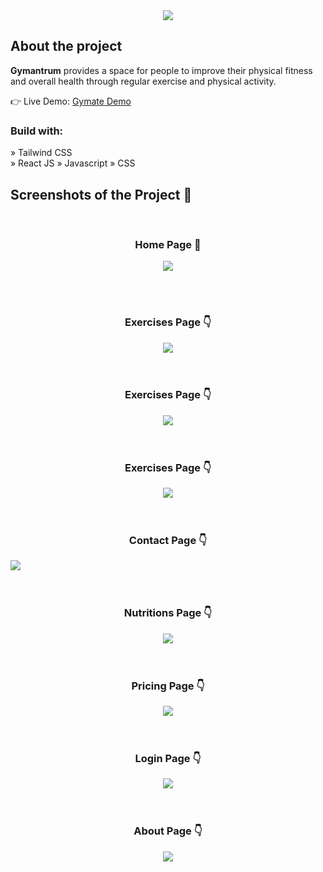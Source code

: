 <div align='center'><img src="./src/images/logo/logo-prewview.png"/></div>

<h2>About the project</h2>

<p><b>Gymantrum</b> provides a space for people to improve their physical fitness and overall health through regular exercise and physical activity.</p>

👉 Live Demo: <a href='https://vercel.com/icy-stackeds-projects/gym-website-hackathon-2024'>Gymate Demo</a>

<h3>Build with:</h3>

» Tailwind CSS <br>
» React JS
» Javascript
» CSS

<h2>Screenshots of the Project 📸</h2>
<br>
<h3 align='center'>Home Page 🏡</h3>

<div align='center'>
<img src='./Screenshots/home.png'/>

</div>

<br><br>
<h3 align='center'>Exercises Page 👇</h3>

<div align='center'>
<img src='./Screenshots/Exercise.png'/>
</div>
<br>
<br>
<h3 align='center'>Exercises Page 👇</h3>

<div align='center'>
<img src='./Screenshots/Exercises2.png'/>
</div>
<br>
<br>
<h3 align='center'>Exercises Page 👇</h3>

<div align='center'>
<img src='./Screenshots/Exercises3.png'/>
</div>
<br>
<br>
<h3 align='center'>Contact Page 👇</h3>

<div align='Gym Gear Page'>
<img src='./Screenshots/GymGears.png'/>
</div>
<br>
<br>
<h3 align='center'>Nutritions Page 👇</h3>

<div align='center'>
<img src='./Screenshots/Nutritions&Suppliment.png'/>
</div>
<br>
<br>
<h3 align='center'>Pricing Page 👇</h3>

<div align='center'>
<img src='./Screenshots/Price.png'/>
</div>
<br>
<br>
<h3 align='center'>Login Page 👇</h3>

<div align='center'>
<img src='./Screenshots/Register.png'/>
</div>
<br>
<br>
<h3 align='center'>About Page 👇</h3>

<div align='center'>
<img src='./Screenshots/About.png'/>
</div>
<br>
<br>
